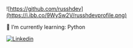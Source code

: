 ![https://github.com/russhdev](https://i.ibb.co/9WySw2V/russhdevprofile.png)

🌱 I’m currently learning: Python

[![Linkedin](https://img.shields.io/badge/-LinkedIn-blue?style=flat&logo=Linkedin&logoColor=white)](https://www.linkedin.com/in/russhdev/)
<!--
**russhdev/russhdev** is a ✨ _special_ ✨ repository because its `README.md` (this file) appears on your GitHub profile.

Here are some ideas to get you started:

- 🔭 I’m currently working on ...
- 🌱 I’m currently learning ...
- 👯 I’m looking to collaborate on ...
- 🤔 I’m looking for help with ...
- 💬 Ask me about ...
- 📫 How to reach me: ...
- 😄 Pronouns: ...
- ⚡ Fun fact: ...
-->

